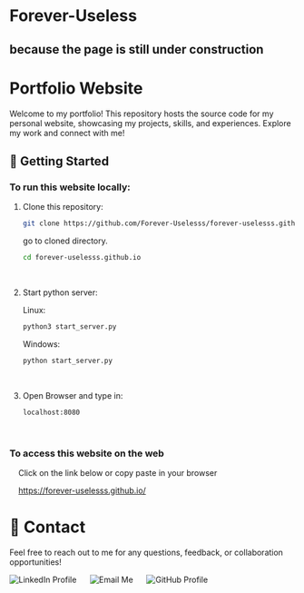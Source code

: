 <link rel="stylesheet" type="text/css" href="styles-readme.css">

# Forever-Useless

## because the page is still under construction

# Portfolio Website

Welcome to my portfolio! This repository hosts the source code for my personal website, showcasing my projects, skills, and experiences. Explore my work and connect with me!

## 🚀 Getting Started

### To run this website locally:

1. Clone this repository:

   ```bash
   git clone https://github.com/Forever-Uselesss/forever-uselesss.github.io
   ```

   go to cloned directory.

   ```bash
   cd forever-uselesss.github.io
   ```

   <br>

2. Start python server:

   Linux:

   ```bash
   python3 start_server.py
   ```

   Windows:

   ```bash
   python start_server.py
   ```

   <br>

3. Open Browser and type in:
   ```bash
   localhost:8080
   ```
   <br>

### To access this website on the web

&nbsp;&nbsp;&nbsp;&nbsp;Click on the link below or copy paste in your browser

&nbsp;&nbsp;&nbsp;&nbsp;https://forever-uselesss.github.io/
<br>
# 📧 Contact

Feel free to reach out to me for any questions, feedback, or collaboration opportunities!

<!-- LinkedIn -->
<a href="https://www.linkedin.com/in/joe-jaison-t" style="text-decoration: none;" target="_blank" rel="noopener noreferrer">
  <img src="https://img.icons8.com/fluent/48/000000/linkedin.png" alt="LinkedIn Profile" title="Connect on LinkedIn" />
</a>
&nbsp;&nbsp;&nbsp;&nbsp;
<!-- Email -->
<a href="mailto:joejaisonth@gmail.com" style="text-decoration: none;">
  <img src="https://img.icons8.com/fluent/48/000000/gmail.png" alt="Email Me" title="joejaisonth@gmail.com" />
</a>
&nbsp;&nbsp;&nbsp;&nbsp;
<!-- GitHub -->
<a href="https://github.com/Forever-Uselesss" style="text-decoration: none;" target="_blank" rel="noopener noreferrer">
  <img src="https://img.icons8.com/fluent/48/000000/github.png" alt="GitHub Profile" title="View My GitHub" />
</a>
